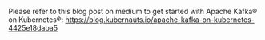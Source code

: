 Please refer to this blog post on medium to get started with Apache Kafka® on Kubernetes®:
https://blog.kubernauts.io/apache-kafka-on-kubernetes-4425e18daba5
